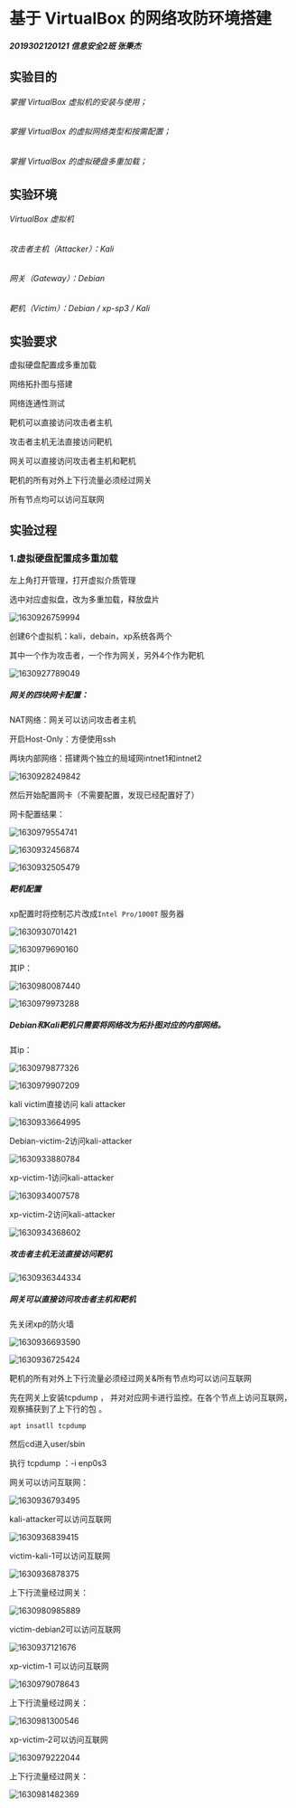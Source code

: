 # 基于 VirtualBox 的网络攻防环境搭建

##### 2019302120121 信息安全2班 张秉杰

## 实验目的

###### 掌握 VirtualBox 虚拟机的安装与使用；

###### 掌握 VirtualBox 的虚拟网络类型和按需配置；

###### 掌握 VirtualBox 的虚拟硬盘多重加载；

## 实验环境

###### VirtualBox 虚拟机

###### 攻击者主机（Attacker）：Kali

###### 网关（Gateway）：Debian

###### 靶机（Victim）：Debian / xp-sp3 / Kali

## 实验要求

虚拟硬盘配置成多重加载

 网络拓扑图与搭建

 网络连通性测试

 靶机可以直接访问攻击者主机

 攻击者主机无法直接访问靶机

 网关可以直接访问攻击者主机和靶机

 靶机的所有对外上下行流量必须经过网关

 所有节点均可以访问互联网

## 实验过程

### 1.虚拟硬盘配置成多重加载

左上角打开管理，打开虚拟介质管理

选中对应虚拟盘，改为多重加载，释放盘片

![1630926759994](1630926759994.png)

创建6个虚拟机：kali，debain，xp系统各两个

其中一个作为攻击者，一个作为网关，另外4个作为靶机



![1630927789049](1630927789049.png)

 ##### 网关的四块网卡配置： 

NAT网络：网关可以访问攻击者主机

开启Host-Only：方便使用ssh

两块内部网络：搭建两个独立的局域网intnet1和intnet2

![1630928249842](1630928249842.png)

然后开始配置网卡（不需要配置，发现已经配置好了）

网卡配置结果：

![1630979554741](1630979554741.png)

![1630932456874](1630932456874.png)

![1630932505479](1630932505479.png)

#####  靶机配置

 xp配置时将控制芯片改成`Intel Pro/1000T` 服务器 

![1630930701421](1630930701421.png)

![1630979690160](1630979690160.png)

其IP：

![1630980087440](1630980087440.png)

![1630979973288](1630979973288.png)

 ##### Debian和Kali靶机只需要将网络改为拓扑图对应的内部网络。 

其ip：

![1630979877326](1630979877326.png)

![1630979907209](1630979907209.png)

kali victim直接访问 kali attacker

![1630933664995](1630933664995.png)

 

 Debian-victim-2访问kali-attacker 

![1630933880784](1630933880784.png)

 xp-victim-1访问kali-attacker 

![1630934007578](1630934007578.png)

 xp-victim-2访问kali-attacker 

![1630934368602](1630934368602.png)

##### 攻击者主机无法直接访问靶机

![1630936344334](1630936344334.png)

##### 网关可以直接访问攻击者主机和靶机

先关闭xp的防火墙

![1630936693590](1630936693590.png)

![1630936725424](1630936725424.png)

 靶机的所有对外上下行流量必须经过网关&所有节点均可以访问互联网

先在网关上安装tcpdump ， 并对对应网卡进行监控。在各个节点上访问互联网，观察捕获到了上下行的包 。

```
apt insatll tcpdump
```

然后cd进入user/sbin

执行 tcpdump ：-i enp0s3

网关可以访问互联网： 

![1630936793495](1630936793495.png)

 kali-attacker可以访问互联网 

![1630936839415](1630936839415.png)

 victim-kali-1可以访问互联网 

![1630936878375](1630936878375.png)

 上下行流量经过网关：

![1630980985889](1630980985889.png)

 victim-debian2可以访问互联网 

![1630937121676](1630937121676.png)





 xp-victim-1  可以访问互联网 

![1630979078643](1630979078643.png)

 上下行流量经过网关： 

![1630981300546](1630981300546.png)

 xp-victim-2可以访问互联网 

![1630979222044](1630979222044.png)

 上下行流量经过网关： 

![1630981482369](1630981482369.png)